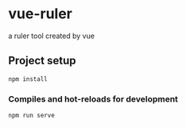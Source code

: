 # vue-ruler
a ruler tool created by vue

## Project setup
```
npm install
```

### Compiles and hot-reloads for development
```
npm run serve
```